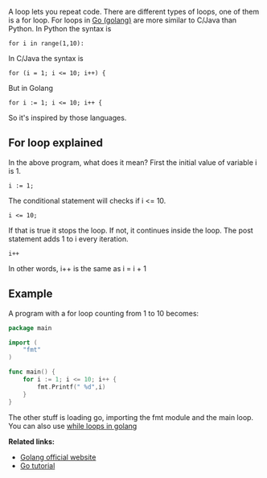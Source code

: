 A loop lets you repeat code. There are different types of loops, one of them is a for loop. For loops in <a href="https://golang.org/">Go (golang)</a> are more similar to C/Java than Python. In Python the syntax is

    for i in range(1,10):

In C/Java the syntax is

    for (i = 1; i <= 10; i++) {

But in Golang

    for i := 1; i <= 10; i++ {

So it's inspired by those languages. 

## For loop explained

In the above program, what does it mean?
First the initial value of variable i is 1.

    i := 1;

The conditional statement will checks if i <= 10.

    i <= 10;

If that is true it stops the loop. If not, it continues inside the loop.
The post statement adds 1 to i every iteration.

    i++

In other words, i++ is the same as i = i + 1

## Example

A program with a for loop counting from 1 to 10 becomes:

```go
package main

import (  
    "fmt"
)

func main() {  
    for i := 1; i <= 10; i++ {
        fmt.Printf(" %d",i)
    }
}
```

The other stuff is loading go, importing the fmt module and the main loop.
You can also use <a href="https://golangr.com/while/">while loops in golang</a>

**Related links:**
* <a href="https://golang.org/">Golang official website</a> 
* <a href="https://golangr.com/">Go tutorial</a>


